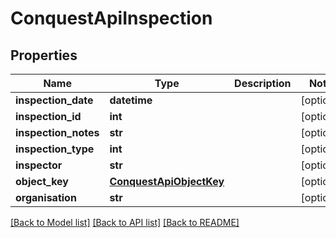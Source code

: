 # ConquestApiInspection

## Properties
Name | Type | Description | Notes
------------ | ------------- | ------------- | -------------
**inspection_date** | **datetime** |  | [optional] 
**inspection_id** | **int** |  | [optional] 
**inspection_notes** | **str** |  | [optional] 
**inspection_type** | **int** |  | [optional] 
**inspector** | **str** |  | [optional] 
**object_key** | [**ConquestApiObjectKey**](ConquestApiObjectKey.md) |  | [optional] 
**organisation** | **str** |  | [optional] 

[[Back to Model list]](../README.md#documentation-for-models) [[Back to API list]](../README.md#documentation-for-api-endpoints) [[Back to README]](../README.md)

